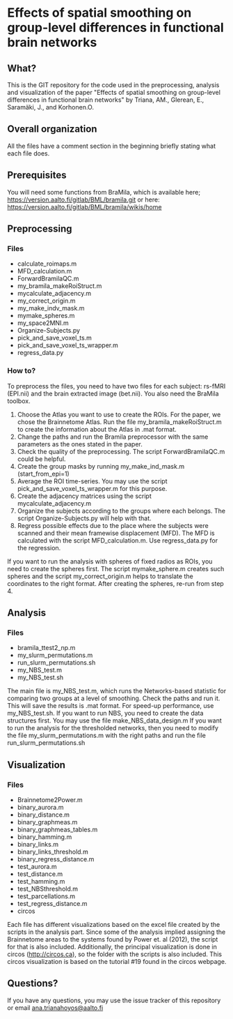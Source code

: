 # Effects of spatial smoothing on group-level differences in functional brain networks

## What?
This is the GIT repository for the code used in the preprocessing, analysis and visualization of the paper "Effects of spatial smoothing on group-level differences in functional brain networks" by Triana, AM., Glerean, E., Saramäki, J., and Korhonen.O.

## Overall organization
All the files have a comment section in the beginning briefly stating what each file does. 

## Prerequisites 
You will need some functions from BraMila, which is available here; https://version.aalto.fi/gitlab/BML/bramila.git or here: https://version.aalto.fi/gitlab/BML/bramila/wikis/home

## Preprocessing
### Files
- calculate_roimaps.m
- MFD_calculation.m
- ForwardBramilaQC.m
- my_bramila_makeRoiStruct.m
- mycalculate_adjacency.m
- my_correct_origin.m
- my_make_indv_mask.m
- mymake_spheres.m
- my_space2MNI.m
- Organize-Subjects.py
- pick_and_save_voxel_ts.m
- pick_and_save_voxel_ts_wrapper.m
- regress_data.py

### How to?
To preprocess the files, you need to have two files for each subject: rs-fMRI (EPI.nii) and the brain extracted image (bet.nii). You also need the BraMila toolbox. 
1. Choose the Atlas you want to use to create the ROIs. For the paper, we chose the Brainnetome Atlas. Run the file my_bramila_makeRoiStruct.m to create the information about the Atlas in .mat format. 
2. Change the paths and run the Bramila preprocessor with the same parameters as the ones stated in the paper.  
3. Check the quality of the preprocessing. The script ForwardBramilaQC.m could be helpful.
4. Create the group masks by running my_make_ind_mask.m (start_from_epi=1)
5. Average the ROI time-series. You may use the script pick_and_save_voxel_ts_wrapper.m for this purpose.
6. Create the adjacency matrices using the script mycalculate_adjacency.m
7. Organize the subjects according to the groups where each belongs. The script Organize-Subjects.py will help with that.
8. Regress possible effects due to the place where the subjects were scanned and their mean framewise displacement (MFD). The MFD is calculated with the script MFD_calculation.m. Use regress_data.py for the regression.
 

If you want to run the analysis with spheres of fixed radios as ROIs, you need to create the spheres first. The script mymake_sphere.m creates such spheres and the script my_correct_origin.m helps to translate the coordinates to the right format. After creating the spheres, re-run from step 4.

## Analysis
### Files
- bramila_ttest2_np.m
- my_slurm_permutations.m
- run_slurm_permutations.sh
- my_NBS_test.m
- my_NBS_test.sh

The main file is my_NBS_test.m, which runs the Networks-based statistic for comparing two groups at a level of smoothing. Check the paths and run it. This will save the results is .mat format. For speed-up performance, use my_NBS_test.sh. If you want to run NBS, you need to create the data structures first. You may use the file make_NBS_data_design.m
If you want to run the analysis for the thresholded networks, then you need to modify the file my_slurm_permutations.m with the right paths and run the file run_slurm_permutations.sh

## Visualization
### Files
- Brainnetome2Power.m
- binary_aurora.m
- binary_distance.m
- binary_graphmeas.m
- binary_graphmeas_tables.m
- binary_hamming.m
- binary_links.m
- binary_links_threshold.m
- binary_regress_distance.m
- test_aurora.m
- test_distance.m
- test_hamming.m
- test_NBSthreshold.m
- test_parcellations.m
- test_regress_distance.m
- circos

Each file has different visualizations based on the excel file created by the scripts in the analysis part. Since some of the analysis implied assigning the Brainnetome areas to the systems found by Power et. al (2012), the script for that is also included. 
Additionally, the principal visualization is done in circos (http://circos.ca), so the folder with the scripts is also included. This circos visualization is based on the tutorial #19 found in the circos webpage. 

## Questions?
If you have any questions, you may use the issue tracker of this repository or email ana.trianahoyos@aalto.fi
